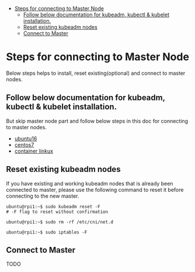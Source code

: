 - [Steps for connecting to Master Node](#steps-for-connecting-to-master-node)
  - [Follow below documentation for kubeadm, kubectl & kubelet installation.](#follow-below-documentation-for-kubeadm-kubectl--kubelet-installation)
  - [Reset existing kubeadm nodes](#reset-existing-kubeadm-nodes)
  - [Connect to Master](#connect-to-master)

# Steps for connecting to Master Node

Below steps helps to install, reset existing(optional) and connect to master nodes.

## Follow below documentation for kubeadm, kubectl & kubelet installation.

But skip master node part and follow below steps in this doc for connecting to master nodes.

* [ubuntu16](./ubuntu16-kubeadm.md)
* [centos7](./centos7-kubeadm.md)
* [container linkux](./ContainerLinux-with-kubeadm.md)

## Reset existing kubeadm nodes

If you have existing and working kubeadm nodes that is already been connected to master, please use the following command to reset it before connecting to the new master.

```
ubuntu@rpi1:~$ sudo kubeadm reset -F
# -F flag to reset without confirmation

ubuntu@rpi1:~$ sudo rm -rf /etc/cni/net.d

ubuntu@rpi1:~$ sudo iptables -F
```

## Connect to Master

TODO